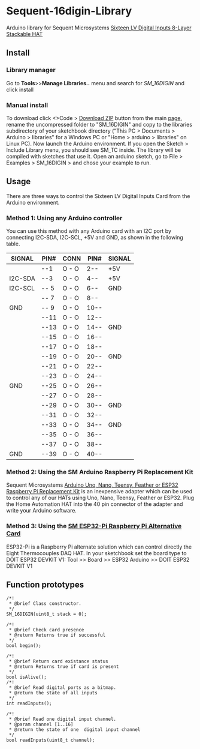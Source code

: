 # Sequent-16digin-Library
Arduino library for Sequent Microsystems [Sixteen LV Digital Inputs 8-Layer Stackable HAT](https://sequentmicrosystems.com/products/16-universal-inputs-card-for-raspberry-pi)

## Install
### Library manager
Go to **Tools**>>**Manage Libraries..** menu and search for *SM_16DIGIN* and click install 
### Manual install
To download click <>Code > [Download ZIP](https://github.com/SequentMicrosystems/Sequent-16digin-Library/archive/refs/heads/main.zip) button from the main [page](https://github.com/SequentMicrosystems/Sequent-16digin-Library), rename the uncompressed folder to "SM_16DIGIN" 
and copy to the libraries subdirectory of your sketchbook directory ("This PC > Documents > Arduino > libraries" for a Windows PC
 or "Home > arduino > libraries" on Linux PC). Now launch the Arduino environment. If you open the Sketch > Include Library menu, you should see SM_TC inside. 
 The library will be compiled with sketches that use it. Open an arduino sketch, go to File > Examples > SM_16DIGIN > and chose your example to run.

## Usage
There are three ways to control the Sixteen LV Digital Inputs Card from the Arduino environment.

### Method 1: Using any Arduino controller
You can use this method with any Arduino card with an I2C port by connecting I2C-SDA, I2C-SCL, +5V and GND, as shown in the following table.
      
| SIGNAL | PIN# |CONN| PIN# | SIGNAL|
|---|---|---|---|---|
| | --1 | O - O | 2-- |  +5V | 
| I2C-SDA | --3| O - O | 4-- |  +5V |
| I2C-SCL |-- 5|O - O| 6--|  GND |
|  |-- 7|O - O| 8--||
| GND |-- 9|O - O|10--||
| |--11|O - O|12--||
| |--13|O - O|14--| GND|
| |--15|O - O|16--||
||--17|O - O|18--||
||--19|O - O|20--|  GND|
||--21|O - O|22--||
||--23|O - O|24--||
|GND |--25|O - O|26--||
||--27|O - O|28--||
||--29|O - O|30--|  GND|
||--31|O - O|32--||
||--33|O - O|34--|  GND|
||--35|O - O|36--||
||--37|O - O|38--||
|GND |--39|O - O|40--||
 
### Method 2: Using the SM Arduino Raspberry Pi Replacement Kit
Sequent Microsystems [Arduino Uno, Nano, Teensy, Feather or ESP32 Raspberry Pi Replacement Kit](https://sequentmicrosystems.com/products/raspberry-pi-replacement-card) is an inexpensive adapter which can be used to control any of our HATs using Uno, Nano, Teensy, Feather or ESP32. Plug the Home Automation HAT into the 40 pin connector of the adapter and write your Arduino software.

### Method 3: Using the [SM ESP32-Pi Raspberry Pi Alternative Card](https://sequentmicrosystems.com/collections/all-io-cards/products/esp32-pi-low-cost-replacement-for-raspberry-pi)
ESP32-Pi is a Raspberry Pi alternate solution which can control directly the Eight Thermocouples DAQ HAT.
In your sketchbook set the board type to DOIT ESP32 DEVKIT V1: Tool >> Board >> ESP32 Arduino >> DOIT ESP32 DEVKIT V1

## Function prototypes
```
/*!
 * @brief Class constructor.
 */
SM_16DIGIN(uint8_t stack = 0);

/*!
 * @brief Check card presence
 * @return Returns true if successful
 */
bool begin();

/*!
 * @brief Return card existance status
 * @return Returns true if card is present
 */
bool isAlive();
/*!
 * @brief Read digital ports as a bitmap.
 * @return the state of all inputs
 */
int readInputs();

/*!
 * @brief Read one digital input channel.
 * @param channel [1..16]
 * @return the state of one  digital input channel
 */
bool readInputs(uint8_t channel);
```
